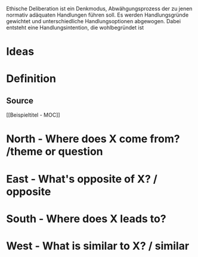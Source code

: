 Ethische Deliberation ist ein Denkmodus, Abwähgungsprozess der zu jenen normativ adäquaten Handlungen führen soll. Es werden Handlungsgründe gewichtet und unterschiedliche Handlungsoptionen abgewogen. Dabei entsteht eine Handlungsintention, die wohlbegründet ist
# Ideas


# Definition 


## Source  
[[Beispieltitel - MOC]]

# North - Where does X come from? /theme or question

# East - What's opposite of X? / opposite

# South - Where does X leads to? 

# West - What is similar to X? / similar

